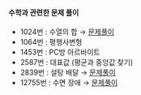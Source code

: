#### 수학과 관련한 문제 풀이

   * 1024번 : 수열의 합 → [문제풀이](https://chanos.tistory.com/entry/%EB%B0%B1%EC%A4%80-1024%EB%B2%88-%EC%88%98%EC%97%B4%EC%9D%98-%ED%95%A9-%ED%8C%8C%EC%9D%B4%EC%8D%AC-%EB%AC%B8%EC%A0%9C-%ED%92%80%EC%9D%B4)  
   * 1064번 : 평행사변형 
   * 1453번 : PC방 아르바이트  
   * 2587번 : 대표값 (평균과 중앙값 찾기)
   * 2839번 : 설탕 배달 → [문제풀이](https://chanos.tistory.com/entry/%EB%B0%B1%EC%A4%80-2839%EB%B2%88-%EC%84%A4%ED%83%95-%EB%B0%B0%EB%8B%AC-%ED%8C%8C%EC%9D%B4%EC%8D%AC%EA%B3%BC-CC-%EB%A9%94%EB%AA%A8%EB%A6%AC%EC%8B%9C%EA%B0%84-%EC%B0%A8%EC%9D%B4-%EB%B9%84%EA%B5%90?category=999286)  
   * 12755번 : 수면 장애 → [문제풀이](https://chanos.tistory.com/entry/%EB%B0%B1%EC%A4%80-12755-%EC%88%98%EB%A9%B4-%EC%9E%A5%EC%95%A0-%ED%8C%8C%EC%9D%B4%EC%8D%AC-%EB%AC%B8%EC%A0%9C-%ED%92%80%EC%9D%B4)  
